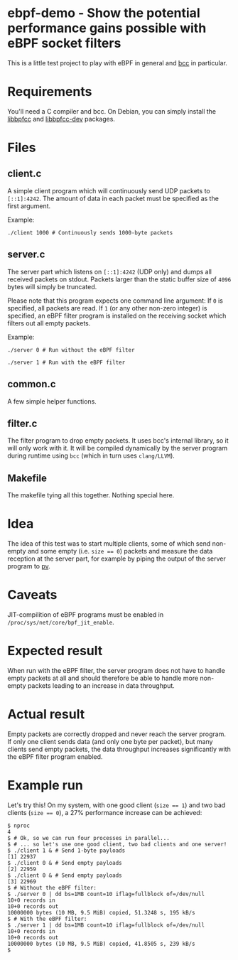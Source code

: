 # ebpf-demo - Show the potential performance gains possible with eBPF socket filters

This is a little test project to play with eBPF in general and
[bcc](https://github.com/iovisor/bcc) in particular.

# Requirements

You'll need a C compiler and bcc. On Debian, you can simply install the
[libbpfcc](https://packages.debian.org/sid/libbpfcc) and
[libbpfcc-dev](https://packages.debian.org/sid/libbpfcc-dev) packages.

# Files

## client.c

A simple client program which will continuously send UDP packets to
```[::1]:4242```. The amount of data in each packet must be specified as the
first argument.

Example:

	./client 1000 # Continuously sends 1000-byte packets

## server.c

The server part which listens on ```[::1]:4242``` (UDP only) and dumps all
received packets on stdout. Packets larger than the static buffer size of
```4096``` bytes will simply be truncated.

Please note that this program expects one command line argument: If ```0``` is
specified, all packets are read. If ```1``` (or any other non-zero integer) is
specified, an eBPF filter program is installed on the receiving socket which
filters out all empty packets.

Example:

	./server 0 # Run without the eBPF filter

	./server 1 # Run with the eBPF filter

## common.c

A few simple helper functions.

## filter.c

The filter program to drop empty packets. It uses bcc's internal library, so it
will only work with it. It will be compiled dynamically by the server program
during runtime using ```bcc``` (which in turn uses ```clang/LLVM```).

## Makefile

The makefile tying all this together. Nothing special here.

# Idea

The idea of this test was to start multiple clients, some of which send
non-empty and some empty (i.e. ```size == 0```) packets and measure the data
reception at the server part, for example by piping the output of the server
program to [pv](http://www.ivarch.com/programs/pv.shtml).

# Caveats

JIT-compilition of eBPF programs must be enabled in
```/proc/sys/net/core/bpf_jit_enable```.

# Expected result

When run with the eBPF filter, the server program does not have to handle empty
packets at all and should therefore be able to handle more non-empty packets
leading to an increase in data throughput.

# Actual result

Empty packets are correctly dropped and never reach the server program. If only
one client sends data (and only one byte per packet), but many clients send
empty packets, the data throughput increases significantly with the eBPF filter
program enabled.

# Example run

Let's try this! On my system, with one good client (```size == 1```) and two bad
clients (```size == 0```), a 27% performance increase can be achieved:

```
$ nproc 
4
$ # Ok, so we can run four processes in parallel...
$ # ... so let's use one good client, two bad clients and one server!
$ ./client 1 & # Send 1-byte payloads
[1] 22937
$ ./client 0 & # Send empty payloads
[2] 22959
$ ./client 0 & # Send empty payloads
[3] 22969
$ # Without the eBPF filter:
$ ./server 0 | dd bs=1MB count=10 iflag=fullblock of=/dev/null
10+0 records in
10+0 records out
10000000 bytes (10 MB, 9.5 MiB) copied, 51.3248 s, 195 kB/s
$ # With the eBPF filter:
$ ./server 1 | dd bs=1MB count=10 iflag=fullblock of=/dev/null
10+0 records in
10+0 records out
10000000 bytes (10 MB, 9.5 MiB) copied, 41.8505 s, 239 kB/s
$ 
```
